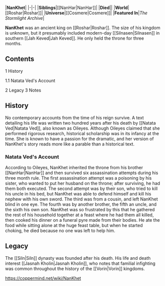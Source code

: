 |**NanKhet**|
|-|-|
|**Siblings**|[[NanHar\|NanHar]]|
|**Died**||
|**World**|[[Roshar\|Roshar]]|
|**Universe**|[[Cosmere\|Cosmere]]|
|**Featured In**|*The Stormlight Archive*|

**NanKhet** was an ancient king on [[Roshar\|Roshar]]. The size of his kingdom is unknown, but it presumably included modern-day [[Silnasen\|Silnasen]] in southern [[Jah Keved\|Jah Keved]]. He only held the throne for three months.

## Contents

1 History

1.1 Natata Ved's Account


2 Legacy
3 Notes


## History
No contemporary accounts from the time of his reign survive. A text detailing his life was written two hundred years after his death by [[Natata Ved\|Natata Ved]], also known as Oileyes. Although Oileyes claimed that she performed rigorous research, historical scholarship was in its infancy at the time. She is known to have a passion for the dramatic, and her version of NanKhet's story reads more like a parable than a historical text.

### Natata Ved's Account
According to Oileyes, NanKhet inherited the throne from his brother [[NanHar\|NanHar]] and then survived six assassination attempts during his three month rule. The first assassination attempt was a poisoning by his sister, who wanted to put her husband on the throne; after surviving, he had them both executed. The second attempt was by their son, who tried to kill his uncle in his bed, but NanKhet was able to defend himself and kill his nephew with his own sword. The third was from a cousin, and left NanKhet blind in one eye. The fourth was by another brother, the fifth an uncle, and the sixth his own son.
NanKhet was so frustrated by this that he gathered the rest of his household together at a feast where he had them all killed, then cooked his dinner on a funeral pyre made from their bodies. He ate the food while sitting alone at the huge feast table, but when he started choking, he died because no one was left to help him.

## Legacy
The [[Siln\|Siln]] dynasty was founded after his death.
His life and death interest [[Jasnah Kholin\|Jasnah Kholin]], who notes that familial infighting was common throughout the history of the [[Vorin\|Vorin]] kingdoms.



https://coppermind.net/wiki/NanKhet
